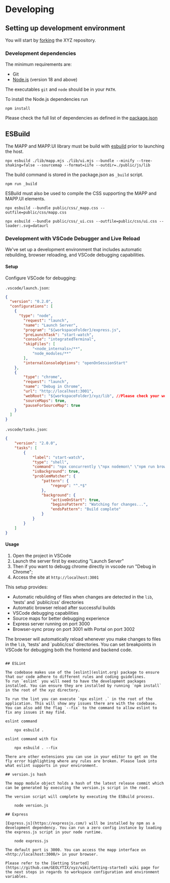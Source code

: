 # Developing

## Setting up development environment

You will start by
[forking](https://github.com/GEOLYTIX/xyz/fork) the XYZ repository.

### Development dependencies

The minimum requirements are:

* Git
* [Node.js](https://nodejs.org/) (version 18 and above)

The executables `git` and `node` should be in your `PATH`.

To install the Node.js dependencies run

    npm install

Please check the full list of dependencies as defined in the [package.json](https://github.com/GEOLYTIX/xyz/blob/main/package.json)

## ESBuild

The MAPP and MAPP.UI library must be build with [esbuild](https://esbuild.github.io/) prior to launching the host.

    npx esbuild ./lib/mapp.mjs ./lib/ui.mjs --bundle --minify --tree-shaking=false --sourcemap --format=iife --outdir=./public/js/lib

The build command is stored in the package.json as `_build` script.

    npm run _build

ESBuild must also be used to compile the CSS supporting the MAPP and MAPP.UI elements.

    npx esbuild --bundle public/css/_mapp.css --outfile=public/css/mapp.css

    npx esbuild --bundle public/css/_ui.css --outfile=public/css/ui.css --loader:.svg=dataurl

### Development with VSCode Debugger and Live Reload

We've set up a development environment that includes automatic rebuilding, browser reloading, and VSCode debugging capabilities.

#### Setup

Configure VSCode for debugging:

`.vscode/launch.json`:

```json
{
  "version": "0.2.0",
  "configurations": [
    {
      "type": "node",
        "request": "launch",
        "name": "Launch Server",
        "program": "${workspaceFolder}/express.js",
        "preLaunchTask": "start-watch",
        "console": "integratedTerminal",
        "skipFiles": [
            "<node_internals>/**",
            "node_modules/**"
        ],
        "internalConsoleOptions": "openOnSessionStart"
    },
    {
        "type": "chrome",
        "request": "launch",
        "name": "Debug in Chrome",
        "url": "http://localhost:3001",
        "webRoot": "${workspaceFolder}/xyz/lib", //Please check your worksapceFolder
        "sourceMaps": true,
        "pauseForSourceMap": true
    }
  ]
}
```

`.vscode/tasks.json`:

```json
{
    "version": "2.0.0",
    "tasks": [
        {
            "label": "start-watch",
            "type": "shell",
            "command": "npx concurrently \"npx nodemon\" \"npm run browser-sync\"",
            "isBackground": true,
            "problemMatcher": {
                "pattern": {
                    "regexp": "^.*$"
                },
                "background": {
                    "activeOnStart": true,
                    "beginsPattern": "Watching for changes...",
                    "endsPattern": "Build complete"
                }
            }
        }
    ]
}
```

#### Usage

1. Open the project in VSCode
2. Launch the server first by executing "Launch Server"
3. Then if you want to debugg chrome directly in vscode run "Debug in Chrome";
4. Access the site at `http://localhost:3001`

This setup provides:

* Automatic rebuilding of files when changes are detected in the `lib`, 'tests' and `public/css' directories
* Automatic browser reload after successful builds
* VSCode debugging capabilities
* Source maps for better debugging experience
* Express server running on port 3000
* Browser-sync proxy on port 3001 with Portal on port 3002

The browser will automatically reload whenever you make changes to files in the `lib`, 'tests' and `public/css' directories. You can set breakpoints in VSCode for debugging both the frontend and backend code.

```

## ESLint

The codebase makes use of the [eslint](eslint.org) package to ensure that our code adhere to different rules and coding guidelines.
To run `eslint` you will need to have the development packages installed. You can ensure they are installed by running `npm install` in the root of the xyz directory.

To run the lint you can execute `npx eslint .` in the root of the application. This will show any issues there are with the codebase. You can also add the flag `--fix` to the command to allow eslint to fix any issues it may find.

eslint command

    npx esbuild .

eslint command with fix

    npx esbuild . --fix

There are other extensions you can use in your editor to get on the fly error highlighting where any rules are broken. Please look into what eslint supports in your environment.

## version.js hash

The mapp module object holds a hash of the latest release commit which can be generated by executing the version.js script in the root.

The version script will complete by executing the ESBuild process.

    node version.js

## Express

[Express.js](https://expressjs.com/) will be installed by npm as a development dependency. You can run a zero config instance by loading the express.js script in your node runtime.

    node express.js

The default port is 3000. You can access the mapp interface on <http://localhost:3000/> in your browser.

Please refer to the [Getting Started](https://github.com/GEOLYTIX/xyz/wiki/Getting-started) wiki page for the next steps in regards to workspace configuration and environment variables.
